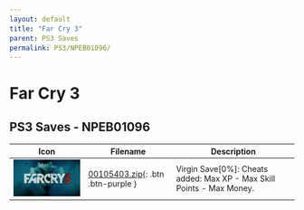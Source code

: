 ```yaml
---
layout: default
title: "Far Cry 3"
parent: PS3 Saves
permalink: PS3/NPEB01096/
---
```

# Far Cry 3

## PS3 Saves - NPEB01096

| Icon | Filename | Description |
|------|----------|-------------|
| ![Far Cry 3](ICON0.PNG) | [00105403.zip](00105403.zip){: .btn .btn-purple } | Virgin Save[0%]: Cheats added: Max XP - Max Skill Points - Max Money. |
